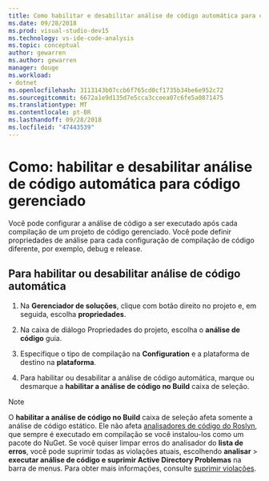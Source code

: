 ```yaml
---
title: Como habilitar e desabilitar análise de código automática para código gerenciado
ms.date: 09/28/2018
ms.prod: visual-studio-dev15
ms.technology: vs-ide-code-analysis
ms.topic: conceptual
author: gewarren
ms.author: gewarren
manager: douge
ms.workload:
- dotnet
ms.openlocfilehash: 3113143b07ccb6f765cd0cf1735b34be6e952c72
ms.sourcegitcommit: 6672a1e9d135d7e5cca3cceea07c6fe5a0871475
ms.translationtype: MT
ms.contentlocale: pt-BR
ms.lasthandoff: 09/28/2018
ms.locfileid: "47443539"
---
```

# <a name="how-to-enable-and-disable-automatic-code-analysis-for-managed-code"></a>Como: habilitar e desabilitar análise de código automática para código gerenciado

Você pode configurar a análise de código a ser executado após cada compilação de um projeto de código gerenciado. Você pode definir propriedades de análise para cada configuração de compilação de código diferente, por exemplo, debug e release.

## <a name="to-enable-or-disable-automatic-code-analysis"></a>Para habilitar ou desabilitar análise de código automática

1. Na **Gerenciador de soluções**, clique com botão direito no projeto e, em seguida, escolha **propriedades**.

1. Na caixa de diálogo Propriedades do projeto, escolha o **análise de código** guia.

1. Especifique o tipo de compilação na **Configuration** e a plataforma de destino na **plataforma**.

1. Para habilitar ou desabilitar a análise de código automática, marque ou desmarque a **habilitar a análise de código no Build** caixa de seleção.

> [!NOTE]
> O **habilitar a análise de código no Build** caixa de seleção afeta somente a análise de código estático. Ele não afeta [analisadores de código do Roslyn](roslyn-analyzers-overview.md), que sempre é executado em compilação se você instalou-los como um pacote do NuGet. Se você quiser limpar erros do analisador do **lista de erros**, você pode suprimir todas as violações atuais, escolhendo **analisar** > **executar análise de código e suprimir Active Directory Problemas** na barra de menus. Para obter mais informações, consulte [suprimir violações](use-roslyn-analyzers.md#suppress-violations).
